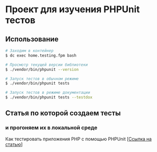 # Проект для изучения PHPUnit тестов

## Использование

```sh
# Заходим в контейнер
$ dc exec home.testing.fpm bash

# Просмотр текущей версии библиотеки
$ ./vendor/bin/phpunit --version

# Запуск тестов в обычном режиме
$ ./vendor/bin/phpunit tests

# Запуск тестов в режиме документации
$ ./vendor/bin/phpunit tests --testdox
```

## Статья по которой создаем тесты 
### и прогоняем их в локальной среде

Как тестировать приложения PHP с помощью PHPUnit
[[Ссылка на статью](https://dvsemenov.ru/kak-testirovat-prilozheniya-php-s-pomoshhyu-phpunit/)]